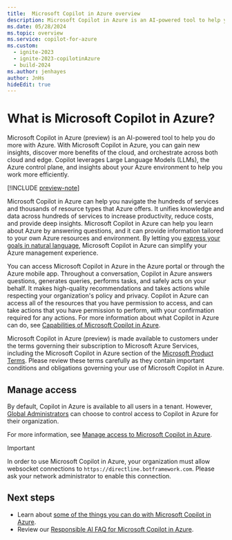 ```yaml
---
title:  Microsoft Copilot in Azure overview
description: Microsoft Copilot in Azure is an AI-powered tool to help you do more with Azure.
ms.date: 05/28/2024
ms.topic: overview
ms.service: copilot-for-azure
ms.custom:
  - ignite-2023
  - ignite-2023-copilotinAzure
  - build-2024
ms.author: jenhayes
author: JnHs
hideEdit: true
---
```


# What is Microsoft Copilot in Azure?

Microsoft Copilot in Azure (preview) is an AI-powered tool to help you do more with Azure. With Microsoft Copilot in Azure, you can gain new insights, discover more benefits of the cloud, and orchestrate across both cloud and edge. Copilot leverages Large Language Models (LLMs), the Azure control plane, and insights about your Azure environment to help you work more efficiently.

[!INCLUDE [preview-note](includes/preview-note.md)]

Microsoft Copilot in Azure can help you navigate the hundreds of services and thousands of resource types that Azure offers. It unifies knowledge and data across hundreds of services to increase productivity, reduce costs, and provide deep insights. Microsoft Copilot in Azure can help you learn about Azure by answering questions, and it can provide information tailored to your own Azure resources and environment. By letting you [express your goals in natural language](write-effective-prompts.md), Microsoft Copilot in Azure can simplify your Azure management experience.

You can access Microsoft Copilot in Azure in the Azure portal or through the Azure mobile app. Throughout a conversation, Copilot in Azure answers questions, generates queries, performs tasks, and safely acts on your behalf. It makes high-quality recommendations and takes actions while respecting your organization's policy and privacy. Copilot in Azure can access all of the resources that you have permission to access, and can take actions that you have permission to perform, with your confirmation required for any actions. For more information about what Copilot in Azure can do, see [Capabilities of Microsoft Copilot in Azure](capabilities.md).

Microsoft Copilot in Azure (preview) is made available to customers under the terms governing their subscription to Microsoft Azure Services, including the Microsoft Copilot in Azure section of the [Microsoft Product Terms](https://www.microsoft.com/licensing/terms/productoffering/MicrosoftAzure/EAEAS). Please review these terms carefully as they contain important conditions and obligations governing your use of Microsoft Copilot in Azure.

## Manage access

By default, Copilot in Azure is available to all users in a tenant. However, [Global Administrators](/entra/identity/role-based-access-control/permissions-reference#global-administrator) can choose to control access to Copilot in Azure for their organization.

For more information, see [Manage access to Microsoft Copilot in Azure](manage-access.md).

> [!IMPORTANT]
> In order to use Microsoft Copilot in Azure, your organization must allow websocket connections to `https://directline.botframework.com`. Please ask your network administrator to enable this connection.

## Next steps

- Learn about [some of the things you can do with Microsoft Copilot in Azure](capabilities.md).
- Review our [Responsible AI FAQ for Microsoft Copilot in Azure](responsible-ai-faq.md).
